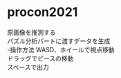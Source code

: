 # procon2021
原画像を推測する<br>
パズル分析パートに渡すデータを生成<br>
-操作方法
WASD、ホイールで視点移動<br>
ドラッグでピースの移動<br>
スペースで出力<br>
